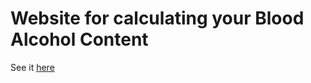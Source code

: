 # Website for calculating your Blood Alcohol Content

See it [here](https://joshuasearle.github.io/bac-calc)
